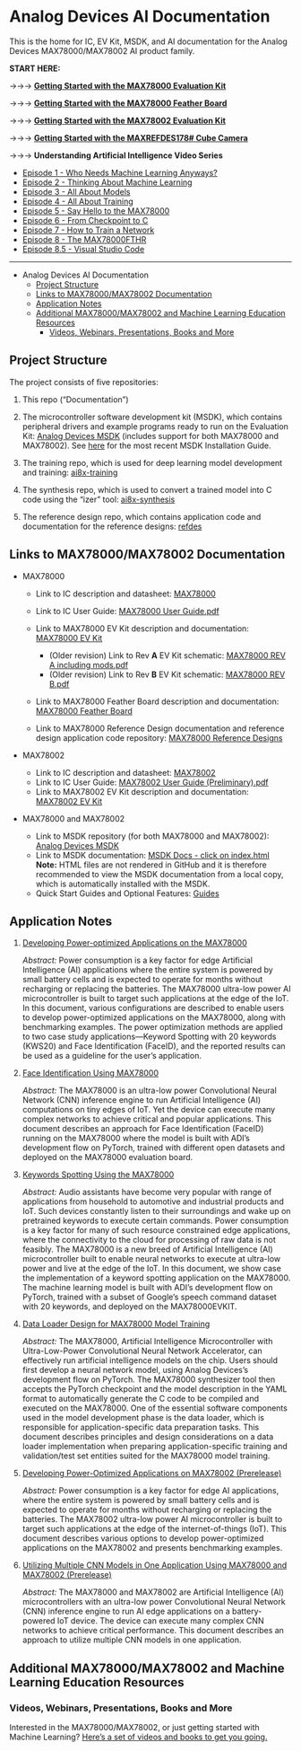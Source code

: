 # Analog Devices AI Documentation

This is the home for IC, EV Kit, MSDK, and AI documentation for the Analog Devices MAX78000/MAX78002 AI product family.

**START HERE:**

->->-> **[Getting Started with the MAX78000 Evaluation Kit](./MAX78000_Evaluation_Kit/README.md)**

->->-> **[Getting Started with the MAX78000 Feather Board](./MAX78000_Feather/README.md)**

->->-> **[Getting Started with the MAX78002 Evaluation Kit](./MAX78002_Evaluation_Kit/README.md)**

->->-> **[Getting Started with the MAXREFDES178# Cube Camera](https://github.com/Analog-Devices-MSDK/refdes/blob/main/maxrefdes178_doc/README.md)**

->->-> **Understanding Artificial Intelligence Video Series**

- [Episode 1 - Who Needs Machine Learning Anyways?](https://www.analog.com/en/education/education-library/videos/6313215159112.html)
- [Episode 2 - Thinking About Machine Learning](https://www.analog.com/en/education/education-library/videos/6313214510112.html)
- [Episode 3 - All About Models](https://www.analog.com/en/education/education-library/videos/6313216827112.html)
- [Episode 4 - All About Training](https://www.analog.com/en/education/education-library/videos/6313215699112.html)
- [Episode 5 - Say Hello to the MAX78000](https://www.analog.com/en/education/education-library/videos/6313217809112.html)
- [Episode 6 - From Checkpoint to C](https://www.analog.com/en/education/education-library/videos/6313215449112.html)
- [Episode 7 - How to Train a Network](https://www.analog.com/en/education/education-library/videos/6313213231112.html)
- [Episode 8 - The MAX78000FTHR](https://www.analog.com/en/education/education-library/videos/6313213346112.html)
- [Episode 8.5 - Visual Studio Code](https://www.analog.com/en/education/education-library/videos/6313212752112.html)

-----

- Analog Devices AI Documentation
  - [Project Structure](#project-structure)
  - [Links to MAX78000/MAX78002 Documentation](#links-to-max78000max78002-documentation)
  - [Application Notes](#application-notes)
  - [Additional MAX78000/MAX78002 and Machine Learning Education Resources](#additional-max78000max78002-and-machine-learning-education-resources)
    - [Videos, Webinars, Presentations, Books and More](#videos-webinars-presentations-books-and-more)

## Project Structure

The project consists of five repositories:

1. This repo (“Documentation”)

2. The microcontroller software development kit (MSDK), which contains peripheral drivers and example programs ready to run on the Evaluation Kit:
   [Analog Devices MSDK](https://github.com/analogdevicesinc/msdk) (includes support for both MAX78000 and MAX78002). See [here](https://www.analog.com/media/en/technical-documentation/user-guides/maxim-micro-sdk-maximsdk-installation-and-maintenance-user-guide.pdf) for the most recent MSDK Installation Guide.

3. The training repo, which is used for deep learning model development and training:
   [ai8x-training](https://github.com/analogdevicesinc/ai8x-training)

4. The synthesis repo, which is used to convert a trained model into C code using the “izer” tool:
   [ai8x-synthesis](https://github.com/analogdevicesinc/ai8x-synthesis)

5. The reference design repo, which contains application code and documentation for the reference designs:
   [refdes](https://github.com/Analog-Devices-MSDK/refdes)



## Links to MAX78000/MAX78002 Documentation

- MAX78000
  - Link to IC description and datasheet: [MAX78000](https://www.analog.com/en/products/max78000.html)
  - Link to IC User Guide: [MAX78000 User Guide.pdf](https://www.analog.com/media/en/technical-documentation/user-guides/max78000-user-guide.pdf)
  - Link to MAX78000 EV Kit description and documentation: [MAX78000 EV Kit](https://www.analog.com/en/design-center/evaluation-hardware-and-software/evaluation-boards-kits/max78000evkit.html)
    - (Older revision) Link to Rev **A** EV Kit schematic: [MAX78000 REV A including mods.pdf](./MAX78000_Evaluation_Kit/MAX78000%20REV%20A%20including%20mods.pdf)
    - (Older revision) Link to Rev **B** EV Kit schematic: [MAX78000 REV B.pdf](./MAX78000_Evaluation_Kit/MAX78000%20REV%20B.pdf)

  - Link to MAX78000 Feather Board description and documentation: [MAX78000 Feather Board](https://www.analog.com/en/design-center/evaluation-hardware-and-software/evaluation-boards-kits/max78000fthr.html)
  - Link to MAX78000 Reference Design documentation and reference design application code repository: [MAX78000 Reference Designs](https://github.com/Analog-Devices-MSDK/refdes)

- MAX78002
  - Link to IC description and datasheet: [MAX78002](https://www.analog.com/en/products/max78002.html)
  - Link to IC User Guide: [MAX78002 User Guide (Preliminary).pdf](./MAX78002/MAX78002%20User%20Guide%20Preliminary.pdf)
  - Link to MAX78002 EV Kit description and documentation: [MAX78002 EV Kit](https://www.analog.com/en/design-center/evaluation-hardware-and-software/evaluation-boards-kits/max78002evkit.html)
- MAX78000 and MAX78002
  - Link to MSDK repository (for both MAX78000 and MAX78002): [Analog Devices MSDK](https://github.com/analogdevicesinc/msdk)
  - Link to MSDK documentation: [MSDK Docs - click on index.html](https://github.com/analogdevicesinc/msdk/blob/master/Documentation/)  **Note:** HTML files are not rendered in GitHub and it is therefore recommended to view the MSDK documentation from a local copy, which is automatically installed with the MSDK.
  - Quick Start Guides and Optional Features: [Guides](Guides)


## Application Notes

1. [Developing Power-optimized Applications on the MAX78000](https://www.analog.com/en/app-notes/developing-power-optimized-apps-on-the-max78000.html)

   *Abstract:* Power consumption is a key factor for edge Artificial Intelligence (AI) applications where the entire system is powered by small battery cells and is expected to operate for months without recharging or replacing the batteries. The MAX78000 ultra-low power AI microcontroller is built to target such applications at the edge of the IoT. In this document, various configurations are described to enable users to develop power-optimized applications on the MAX78000, along with benchmarking examples. The power optimization methods are applied to two case study applications—Keyword Spotting with 20 keywords (KWS20) and Face Identification (FaceID), and the reported results can be used as a guideline for the user’s application.

2. [Face Identification Using MAX78000](https://www.analog.com/en/technical-articles/face-identification-using-max78000.html)

   *Abstract:* The MAX78000 is an ultra-low power Convolutional Neural Network (CNN) inference engine to run Artificial Intelligence (AI) computations on tiny edges of IoT. Yet the device can execute many complex networks to achieve critical and popular applications. This document describes an approach for Face Identification (FaceID) running on the MAX78000 where the model is built with ADI’s development flow on PyTorch, trained with different open datasets and deployed on the MAX78000 evaluation board.

3. [Keywords Spotting Using the MAX78000](https://www.analog.com/en/design-notes/keywords-spotting-using-the-max78000.html)

   *Abstract:* Audio assistants have become very popular with range of applications from household to automotive and industrial products and IoT. Such devices constantly listen to their surroundings and wake up on pretrained keywords to execute certain commands. Power consumption is a key factor for many of such resource constrained edge applications, where the connectivity to the cloud for processing of raw data is not feasibly. The MAX78000 is a new breed of Artificial Intelligence (AI) microcontroller built to enable neural networks to execute at ultra-low power and live at the edge of the IoT. In this document, we show case the implementation of a keyword spotting application on the MAX78000. The machine learning model is built with ADI’s development flow on PyTorch, trained with a subset of Google’s speech command dataset with 20 keywords, and deployed on the MAX78000EVKIT.

4. [Data Loader Design for MAX78000 Model Training](https://www.analog.com/en/app-notes/data-loader-design-for-max78000-model-training.html)

   *Abstract:* The MAX78000, Artificial Intelligence Microcontroller with Ultra-Low-Power Convolutional Neural Network Accelerator, can effectively run artificial intelligence models on the chip. Users should first develop a neural network model, using Analog Devices’s development flow on PyTorch. The MAX78000 synthesizer tool then accepts the PyTorch checkpoint and the model description in the YAML format to automatically generate the C code to be compiled and executed on the MAX78000. One of the essential software components used in the model development phase is the data loader, which is responsible for application-specific data preparation tasks. This document describes principles and design considerations on a data loader implementation when preparing application-specific training and validation/test set entities suited for the MAX78000 model training.

5. [Developing Power-Optimized Applications on MAX78002 (Prerelease)](./MAX78002/AN7664-Developing%20Power-Optimized%20Applications%20on%20MAX78002.pdf)

   *Abstract:* Power consumption is a key factor for edge AI applications, where the entire system is powered by small battery cells and is expected to operate for months without recharging or replacing the batteries. The MAX78002 ultra-low power AI microcontroller is built to target such applications at the edge of the internet-of-things (IoT). This document describes various options to develop power-optimized applications on the MAX78002 and presents benchmarking examples.

6. [Utilizing Multiple CNN Models in One Application Using MAX78000 and MAX78002 (Prerelease)](./MAX78002/Utilizing%20Multiple%20CNN%20Models.pdf)

   *Abstract:* The MAX78000 and MAX78002 are Artificial Intelligence (AI) microcontrollers with an ultra-low power Convolutional Neural Network (CNN) inference engine to run AI edge applications on a battery-powered IoT device. The device can execute many complex CNN networks to achieve critical performance. This document describes an approach to utilize multiple CNN models in one application.



## Additional MAX78000/MAX78002 and Machine Learning Education Resources

### Videos, Webinars, Presentations, Books and More

Interested in the MAX78000/MAX78002, or just getting started with Machine Learning? [Here’s a set of videos and books to get you going.](./learning/README.md)
